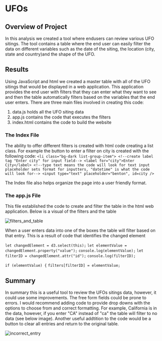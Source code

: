 # UFOs

## Overview of Project

In this analysis we created a tool where endusers can review various UFO sitings.  The tool contains a table where the end user can easily filter the data on different variables such as the date of the siting, the location (city, state and country)and the shape of the UFO.

## Results

Using JavaScript and html we created a master table with all of the UFO sitings that would be displayed in a web application.  This application provides the end user with filters that they can enter what they want to see and then the table automatically filters based on the variables that the end user enters.  There are three main files involved in creating this code:
  1) data.js holds all the UFO siting data
  2) app.js contains the code that executes the filters
  3) index.html contains the code to build the website

### The Index File
The ability to offer different filters is created with html code creating a list class.  For example the button to enter a filter on city is created with the following code:
 `<li class="bg-dark list-group-item">
        <!--create label tag "Enter city" for input field-->
        <label for="city">Enter City</label>
        <!--type text means the code will look for text input placeholder sets format for inputters, "datetime" is what the code will look for-->
        <input type="text" placeholder="benton", id=city />`

The Index file also helps organize the page into a user friendly format.

### The app.js File
This file established the code to create and filter the table in the html web application.  Below is a visual of the filters and the table

![filters_and_table](images/filters_and_table.png)

When a user enters data into one of the boxes the table will filter based on that entry.  This is a result of code that identifies the changed element

`let changedElement = d3.select(this);`
    `let elementValue = changedElement.property("value");`
  `console.log(elementValue);`
   `let filterID = changedElement.attr("id");`
  `console.log(filterID);`
  
  `if (elementValue) {`
    `filters[filterID] = elementValue;`


## Summary
In summary this is a useful tool to review the UFOs sitings data, however, it could use some improvements.  The free form fields could be prone to errors.  I would recommend  adding code to provide drop downs with the options to choose from and correct formatting.  For example, California is in the data, however, if you enter "CA" instead of "ca" the table will filter to no data (see below image).  Another useful addtition to the code would be a button to clear all entries and return to the original table.

![incorrect_entry](images/incorrect_entry.png)

